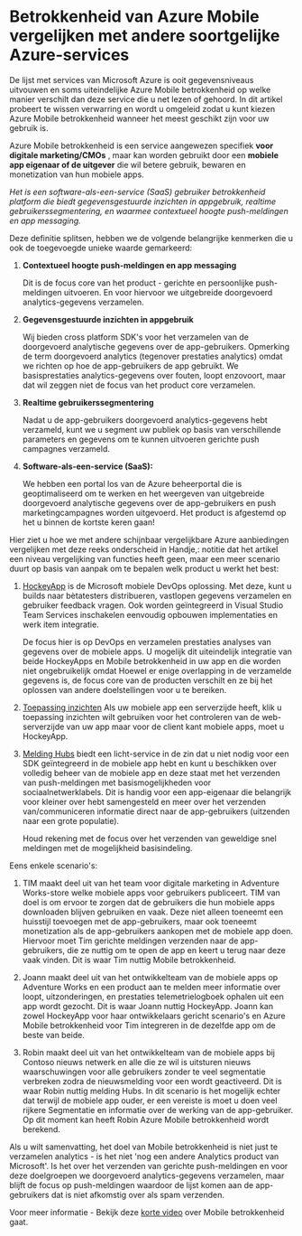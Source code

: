 <properties
    pageTitle="Betrokkenheid van Azure Mobile vergelijken met andere soortgelijke Azure-services"
    description="Betrokkenheid van Azure Mobile vergelijken met andere vergelijkbare Azure services - HockeyApp, AppInsights, melding Hubs"
    services="mobile-engagement"
    documentationCenter="mobile" 
    authors="piyushjo" 
    manager="erikre" 
    editor="" />

<tags
    ms.service="mobile-engagement"
    ms.workload="mobile"
    ms.tgt_pltfrm="na"
    ms.devlang="na"
    ms.topic="article"
    ms.date="08/19/2016"
    ms.author="piyushjo" />

# <a name="comparing-azure-mobile-engagement-with-other-similar-azure-services"></a>Betrokkenheid van Azure Mobile vergelijken met andere soortgelijke Azure-services

De lijst met services van Microsoft Azure is ooit gegevensniveaus uitvouwen en soms uiteindelijke Azure Mobile betrokkenheid op welke manier verschilt dan deze service die u net lezen of gehoord. In dit artikel probeert te wissen verwarring en wordt u omgeleid zodat u kunt kiezen Azure Mobile betrokkenheid wanneer het meest geschikt zijn voor uw gebruik is. 
 
Azure Mobile betrokkenheid is een service aangewezen specifiek **voor digitale marketing/CMOs** , maar kan worden gebruikt door een **mobiele app eigenaar of de uitgever** die wil betere gebruik, bewaren en monetization van hun mobiele apps. 

*Het is een software-als-een-service (SaaS) gebruiker betrokkenheid platform die biedt gegevensgestuurde inzichten in appgebruik, realtime gebruikerssegmentering, en waarmee contextueel hoogte push-meldingen en app messaging.* 

Deze definitie splitsen, hebben we de volgende belangrijke kenmerken die u ook de toegevoegde unieke waarde gemarkeerd:

1.  **Contextueel hoogte push-meldingen en app messaging**
        
    Dit is de focus core van het product - gerichte en persoonlijke push-meldingen uitvoeren. En voor hiervoor we uitgebreide doorgevoerd analytics-gegevens verzamelen. 

2.  **Gegevensgestuurde inzichten in appgebruik**

    Wij bieden cross platform SDK's voor het verzamelen van de doorgevoerd analytische gegevens over de app-gebruikers. Opmerking de term doorgevoerd analytics (tegenover prestaties analytics) omdat we richten op hoe de app-gebruikers de app gebruikt. We basisprestaties analytics-gegevens over fouten, loopt enzovoort, maar dat wil zeggen niet de focus van het product core verzamelen. 

3.  **Realtime gebruikerssegmentering**

    Nadat u de app-gebruikers doorgevoerd analytics-gegevens hebt verzameld, kunt we u segment uw publiek op basis van verschillende parameters en gegevens om te kunnen uitvoeren gerichte push campagnes verzameld. 

4.  **Software-als-een-service (SaaS):**

    We hebben een portal los van de Azure beheerportal die is geoptimaliseerd om te werken en het weergeven van uitgebreide doorgevoerd analytische gegevens over de app-gebruikers en push marketingcampagnes worden uitgevoerd. Het product is afgestemd op het u binnen de kortste keren gaan!   
 
Hier ziet u hoe we met andere schijnbaar vergelijkbare Azure aanbiedingen vergelijken met deze reeks onderscheid in Handje,: notitie dat het artikel een niveau vergelijking van functies heeft geen, maar een meer scenario duurt op basis van aanpak om te bepalen welk product u werkt het best:
 
1.  [HockeyApp](https://azure.microsoft.com/services/hockeyapp/) is de Microsoft mobiele DevOps oplossing. Met deze, kunt u builds naar bètatesters distribueren, vastlopen gegevens verzamelen en gebruiker feedback vragen. Ook worden geïntegreerd in Visual Studio Team Services inschakelen eenvoudig opbouwen implementaties en werk item integratie. 
    
    De focus hier is op DevOps en verzamelen prestaties analyses van gegevens over de mobiele apps. U mogelijk dit uiteindelijk integratie van beide HockeyApps en Mobile betrokkenheid in uw app en die worden niet ongebruikelijk omdat Hoewel er enige overlapping in de verzamelde gegevens is, de focus core van de producten verschilt en ze bij het oplossen van andere doelstellingen voor u te bereiken.  

2.  [Toepassing inzichten](../application-insights/app-insights-overview.md) Als uw mobiele app een serverzijde heeft, klik u toepassing inzichten wilt gebruiken voor het controleren van de web-serverzijde van uw app maar voor de client kant mobiele apps, moet u HockeyApp. 

3.  [Melding Hubs](https://azure.microsoft.com/services/notification-hubs/) biedt een licht-service in de zin dat u niet nodig voor een SDK geïntegreerd in de mobiele app hebt en kunt u beschikken over volledig beheer van de mobiele app en deze staat met het verzenden van push-meldingen met basismogelijkheden voor sociaalnetwerklabels. Dit is handig voor een app-eigenaar die belangrijk voor kleiner over hebt samengesteld en meer over het verzenden van/communiceren informatie direct naar de app-gebruikers (uitzenden naar een grote populatie). 

    Houd rekening met de focus over het verzenden van geweldige snel meldingen met de mogelijkheid basisindeling. 

Eens enkele scenario's:

1.  TIM maakt deel uit van het team voor digitale marketing in Adventure Works-store welke mobiele apps voor gebruikers publiceert. TIM van doel is om ervoor te zorgen dat de gebruikers die hun mobiele apps downloaden blijven gebruiken en vaak. Deze niet alleen toeneemt een huisstijl toevoegen met de app-gebruikers, maar ook toeneemt monetization als de app-gebruikers aankopen met de mobiele app doen. Hiervoor moet Tim gerichte meldingen verzenden naar de app-gebruikers, die ze nuttig om te open de app en keert u terug naar deze vaak vinden. Dit is waar Tim nuttig Mobile betrokkenheid. 

2.  Joann maakt deel uit van het ontwikkelteam van de mobiele apps op Adventure Works en een product aan te melden meer informatie over loopt, uitzonderingen, en prestaties telemetrielogboek ophalen uit een app wordt gezocht. Dit is waar Joann nuttig HockeyApp. Joann kan zowel HockeyApp voor haar ontwikkelaars gericht scenario's en Azure Mobile betrokkenheid voor Tim integreren in de dezelfde app om de beste van beide. 

3.  Robin maakt deel uit van het ontwikkelteam van de mobiele apps bij Contoso nieuws netwerk en alle die ze wil is uitsturen nieuws waarschuwingen voor alle gebruikers zonder te veel segmentatie verbreken zodra de nieuwsmelding voor een wordt geactiveerd. Dit is waar Robin nuttig melding Hubs. In dit scenario is het mogelijk echter dat terwijl de mobiele app ouder, er een vereiste is moet u doen veel rijkere Segmentatie en informatie over de werking van de app-gebruiker. Op dit moment kan heeft Robin Azure Mobile betrokkenheid wordt berekend. 
 
Als u wilt samenvatting, het doel van Mobile betrokkenheid is niet just te verzamelen analytics - is het niet 'nog een andere Analytics product van Microsoft'. Is het over het verzenden van gerichte push-meldingen en voor deze doelgroepen we doorgevoerd analytics-gegevens verzamelen, maar blijft de focus op push-meldingen waardoor de lijst komen aan de app-gebruikers dat is niet afkomstig over als spam verzenden. 

Voor meer informatie - Bekijk deze [korte video](mobile-engagement-overview.md) over Mobile betrokkenheid gaat. 

